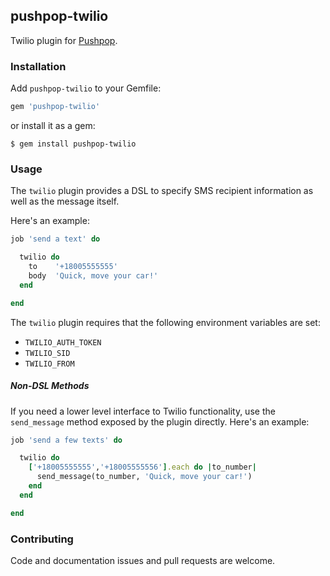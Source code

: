 ## pushpop-twilio

Twilio plugin for [Pushpop](https://github.com/pushpop-project/pushpop).

### Installation

Add `pushpop-twilio` to your Gemfile:

``` ruby
gem 'pushpop-twilio'
```

or install it as a gem:

``` shell
$ gem install pushpop-twilio
```

### Usage

The `twilio` plugin provides a DSL to specify SMS recipient information as well as the message itself.

Here's an example:

``` ruby
job 'send a text' do

  twilio do
    to    '+18005555555'
    body  'Quick, move your car!'
  end

end
```

The `twilio` plugin requires that the following environment variables are set:

+ `TWILIO_AUTH_TOKEN`
+ `TWILIO_SID`
+ `TWILIO_FROM`

##### Non-DSL Methods

If you need a lower level interface to Twilio functionality, use the `send_message` method exposed by the plugin directly. Here's an example:

``` ruby
job 'send a few texts' do

  twilio do
    ['+18005555555','+18005555556'].each do |to_number|
      send_message(to_number, 'Quick, move your car!')
    end
  end

end
```

### Contributing

Code and documentation issues and pull requests are welcome.
